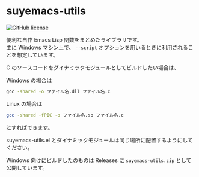 # suyemacs-utils

[![GitHub license](<https://img.shields.io/github/license/suyeden/suyemacs-utils?color=blue>)](<https://github.com/suyeden/suyemacs-utils/blob/master/LICENSE>)

便利な自作 Emacs Lisp 関数をまとめたライブラリです。  
主に Windows マシン上で、 `--script` オプションを用いるときに利用されることを想定しています。  

C のソースコードをダイナミックモジュールとしてビルドしたい場合は、  

Windows の場合は  

``` cmd
gcc -shared -o ファイル名.dll ファイル名.c
```

Linux の場合は  

``` bash
gcc -shared -fPIC -o ファイル名.so ファイル名.c
```

とすればできます。  

suyemacs-utils.el とダイナミックモジュールは同じ場所に配置するようにしてください。  

Windows 向けにビルドしたのものは Releases に `suyemacs-utils.zip` として公開しています。  
